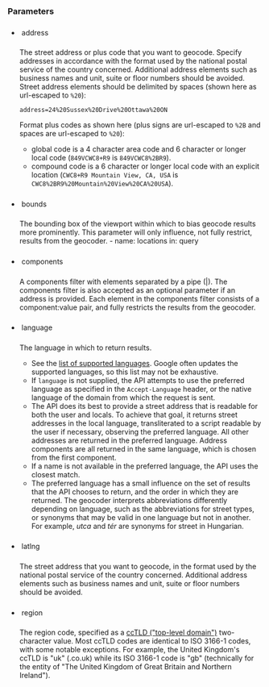 <!--- This is a generated file, do not edit! -->
<!--- [START maps_http_parameters_geocode] -->

<!--- This style allows for <code> styling in <h> -->        
<style>
.param-pre-style {
  width: fit-content;
  padding: var(--devsite-inline-code-padding,4px 4px);
  font: 500 90%/1 var(--devsite-code-font-family);
  box-sizing: border-box;
  background: var(--devsite-code-background);
  color: var(--devsite-code-color);
}
</style>




<h3 id="parameters">Parameters</h3>

-   <h4 id="address" class="param-pre-style">address</h4>

    The street address or plus code that you want to geocode. Specify addresses in accordance with the format used by the national postal service of the country concerned. Additional address elements such as business names and unit, suite or floor numbers should be avoided. Street address elements should be delimited by spaces (shown here as url-escaped to `%20`):

    `address=24%20Sussex%20Drive%20Ottawa%20ON`

    Format plus codes as shown here (plus signs are url-escaped to `%2B` and spaces are url-escaped to `%20`):

    -   global code is a 4 character area code and 6 character or longer local code (`849VCWC8+R9` is `849VCWC8%2BR9`).
    -   compound code is a 6 character or longer local code with an explicit location (`CWC8+R9 Mountain View, CA, USA` is `CWC8%2BR9%20Mountain%20View%20CA%20USA`).

-   <h4 id="bounds" class="param-pre-style">bounds</h4>

    The bounding box of the viewport within which to bias geocode results more prominently. This parameter will only influence, not fully restrict, results from the geocoder.  - name: locations
    in: query

-   <h4 id="components" class="param-pre-style">components</h4>

    A components filter with elements separated by a pipe (|). The components filter is also accepted as an optional parameter if an address is provided. Each element in the components filter consists of a component:value pair, and fully restricts the results from the geocoder.



-   <h4 id="language" class="param-pre-style">language</h4>

    The language in which to return results.

    -   See the [list of supported languages](https://developers.google.com/maps/faq#languagesupport). Google often updates the supported languages, so this list may not be exhaustive.
    -   If `language` is not supplied, the API attempts to use the preferred language as specified in the `Accept-Language` header, or the native language of the domain from which the request is sent.
    -   The API does its best to provide a street address that is readable for both the user and locals. To achieve that goal, it returns street addresses in the local language, transliterated to a script readable by the user if necessary, observing the preferred language. All other addresses are returned in the preferred language. Address components are all returned in the same language, which is chosen from the first component.
    -   If a name is not available in the preferred language, the API uses the closest match.
    -   The preferred language has a small influence on the set of results that the API chooses to return, and the order in which they are returned. The geocoder interprets abbreviations differently depending on language, such as the abbreviations for street types, or synonyms that may be valid in one language but not in another. For example, *utca* and *tér* are synonyms for street in Hungarian.

-   <h4 id="latlng" class="param-pre-style">latlng</h4>

    The street address that you want to geocode, in the format used by the national postal service of the country concerned. Additional address elements such as business names and unit, suite or floor numbers should be avoided.

-   <h4 id="region" class="param-pre-style">region</h4>

    The region code, specified as a [ccTLD ("top-level domain")](https://en.wikipedia.org/wiki/List_of_Internet_top-level_domains#Country_code_top-level_domains) two-character value. Most ccTLD codes are identical to ISO 3166-1 codes, with some notable exceptions. For example, the United Kingdom's ccTLD is "uk" (.co.uk) while its ISO 3166-1 code is "gb" (technically for the entity of "The United Kingdom of Great Britain and Northern Ireland").

<!--- [END maps_http_parameters_geocode] -->